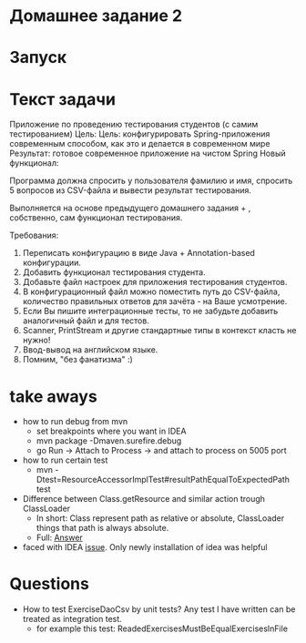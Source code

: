 # Домашнее задание 2

# Запуск

# Текст задачи

Приложение по проведению тестирования студентов (с самим тестированием)
Цель: Цель: конфигурировать Spring-приложения современным способом, как это и делается в современном мире
Результат: готовое современное приложение на чистом Spring
Новый функционал:

Программа должна спросить у пользователя фамилию и имя, спросить 5 вопросов из CSV-файла и вывести результат тестирования.

Выполняется на основе предыдущего домашнего задания + , собственно, сам функционал тестирования.

Требования:
1. Переписать конфигурацию в виде Java + Annotation-based конфигурации.
2. Добавить функционал тестирования студента.
3. Добавьте файл настроек для приложения тестирования студентов.
4. В конфигурационный файл можно поместить путь до CSV-файла, количество правильных ответов для зачёта - на Ваше усмотрение.
5. Если Вы пишите интеграционные тесты, то не забудьте добавить аналогичный файл и для тестов.
6. Scanner, PrintStream и другие стандартные типы в контекст класть не нужно!
7. Ввод-вывод на английском языке.
8. Помним, "без фанатизма" :)

# take aways
* how to run debug from mvn
  * set breakpoints where you want in IDEA
  * mvn package -Dmaven.surefire.debug 
  * go Run -> Attach to Process -> and attach to process on 5005 port 
* how to run certain test 
  *  mvn -Dtest=ResourceAccessorImplTest#resultPathEqualToExpectedPath test
* Difference between Class.getResource and similar action trough ClassLoader
  * In short: Class represent path as relative or absolute, ClassLoader things that path is always absolute. 
  * Full: [Answer](https://stackoverflow.com/a/6608848/5542559)
* faced with IDEA [issue](https://youtrack.jetbrains.com/issue/IDEA-238891). Only newly installation of idea was helpful

# Questions

* How to test ExerciseDaoCsv by unit tests? Any test I have written can be treated as integration test. 
  * for example this test: ReadedExercisesMustBeEqualExercisesInFile